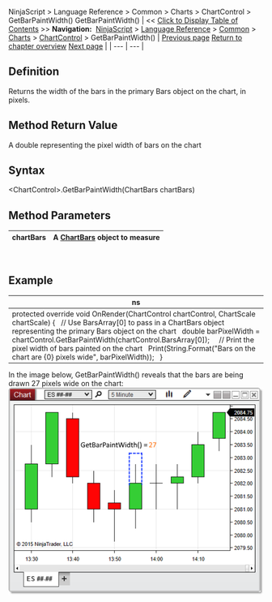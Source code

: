 ﻿
NinjaScript \> Language Reference \> Common \> Charts \> ChartControl \> GetBarPaintWidth()
GetBarPaintWidth()
| \<\< [Click to Display Table of Contents](chartcontrol_getbarpaintwidth.md) \>\> **Navigation:**     [NinjaScript](ninjascript-1.md) \> [Language Reference](language_reference_wip-1.md) \> [Common](common-1.md) \> [Charts](chart-1.md) \> [ChartControl](chartcontrol-1.md) \> GetBarPaintWidth() | [Previous page](firsttimepainted-1.md) [Return to chapter overview](chartcontrol-1.md) [Next page](getslotindexbytime-1.md) |
| --- | --- |
## Definition
Returns the width of the bars in the primary Bars object on the chart, in pixels.
 
## Method Return Value
A double representing the pixel width of bars on the chart
 
## Syntax
\<ChartControl\>.GetBarPaintWidth(ChartBars chartBars)
 
## 
## Method Parameters
| chartBars | A [ChartBars](chartbars-1.md) object to measure |
| --- | --- |
 
## 
## Example
| ns |
| --- |
| protected override void OnRender(ChartControl chartControl, ChartScale chartScale) {    // Use BarsArray\[0] to pass in a ChartBars object representing the primary Bars object on the chart    double barPixelWidth \= chartControl.GetBarPaintWidth(chartControl.BarsArray\[0]);      // Print the pixel width of bars painted on the chart    Print(String.Format("Bars on the chart are {0} pixels wide", barPixelWidth));    } |

In the image below, GetBarPaintWidth() reveals that the bars are being drawn 27 pixels wide on the chart:
 
![ChartControl_GetBarPaintWidth](chartcontrol_getbarpaintwidth.png)

